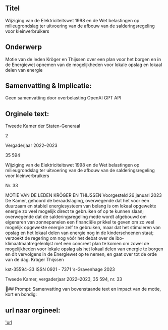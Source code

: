 ## Titel
Wijziging van de Elektriciteitswet 1998 en de Wet belastingen op milieugrondslag ter uitvoering van de afbouw van de salderingsregeling voor kleinverbruikers
## Onderwerp
Motie van de leden Kröger en Thijssen over een plan voor het borgen en in de Energiewet opnemen van de mogelijkheden voor lokale opslag en lokaal delen van energie 
## Samenvatting & Implicatie:
Geen samenvatting door overbelasting OpenAI GPT API
## Orginele text:


Tweede Kamer der Staten-Generaal

2

Vergaderjaar 2022–2023

35 594

Wijziging van de Elektriciteitswet 1998 en de
Wet belastingen op milieugrondslag ter
uitvoering van de afbouw van de
salderingsregeling voor kleinverbruikers

Nr. 33

MOTIE VAN DE LEDEN KRÖGER EN THIJSSEN
Voorgesteld 26 januari 2023
De Kamer,
gehoord de beraadslaging,
overwegende dat het voor een duurzaam en stabiel energiesysteem van
belang is om lokaal opgewekte energie zo veel mogelijk direct te
gebruiken of op te kunnen slaan;
overwegende dat de salderingsregeling mede wordt afgebouwd om
eigenaren van zonnepanelen een financiële prikkel te geven om zo veel
mogelijk opgewekte energie zelf te gebruiken, maar dat het stimuleren
van opslag en het lokaal delen van energie nog in de kinderschoenen
staat;
verzoekt de regering om nog vóór het debat over de
ibo-klimaatmaatregelenlijst met een concreet plan te komen om zowel de
mogelijkheden voor lokale opslag als het lokaal delen van energie te
borgen en dit vervolgens in de Energiewet op te nemen,
en gaat over tot de orde van de dag.
Kröger
Thijssen

kst-35594-33
ISSN 0921 - 7371
’s-Gravenhage 2023

Tweede Kamer, vergaderjaar 2022–2023, 35 594, nr. 33

## Prompt:
Samenvatting van bovenstaande text en impact van de motie, kort en bondig:

## url naar orgineel:
['url](https://gegevensmagazijn.tweedekamer.nl/OData/v4/2.0/Document(e01a70c5-28f3-4184-b5d0-58542697d0ac)/resource)
